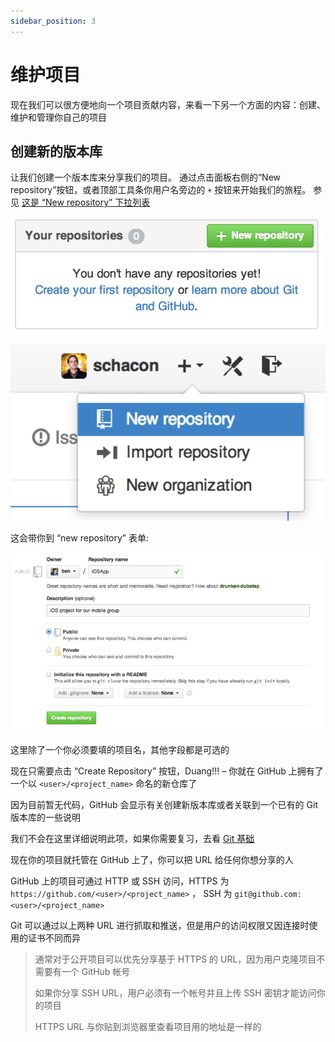 ```yaml
---
sidebar_position: 3
---
```


# 维护项目

现在我们可以很方便地向一个项目贡献内容，来看一下另一个方面的内容：创建、维护和管理你自己的项目

## 创建新的版本库

让我们创建一个版本库来分享我们的项目。 通过点击面板右侧的“New repository”按钮，或者顶部工具条你用户名旁边的 `+` 按钮来开始我们的旅程。 参见 [这是 “New repository” 下拉列表](https://git-scm.com/book/zh/v2/ch00/_new_repo_dropdown)

![62](../img/62.png)

![63](../img/63.png)

这会带你到 “new repository” 表单:

![64](../img/64.png)

这里除了一个你必须要填的项目名，其他字段都是可选的

现在只需要点击 “Create Repository” 按钮，Duang!!! – 你就在 GitHub 上拥有了一个以 `<user>/<project_name>` 命名的新仓库了

因为目前暂无代码，GitHub 会显示有关创建新版本库或者关联到一个已有的 Git 版本库的一些说明

我们不会在这里详细说明此项，如果你需要复习，去看 [Git 基础](https://git-scm.com/book/zh/v2/ch00/ch02-git-basics-chapter)

现在你的项目就托管在 GitHub 上了，你可以把 URL 给任何你想分享的人

GitHub 上的项目可通过 HTTP 或 SSH 访问，HTTPS 为 `https://github.com/<user>/<project_name>` ， SSH 为 `git@github.com:<user>/<project_name>` 

Git 可以通过以上两种 URL 进行抓取和推送，但是用户的访问权限又因连接时使用的证书不同而异

> 通常对于公开项目可以优先分享基于 HTTPS 的 URL，因为用户克隆项目不需要有一个 GitHub 帐号
>
> 如果你分享 SSH URL，用户必须有一个帐号并且上传 SSH 密钥才能访问你的项目
>
> HTTPS URL 与你贴到浏览器里查看项目用的地址是一样的